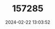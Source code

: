 ---
title: "157285"
category: "Hemorrhois ravergieri"
draft: false
date: 2024-02-22 13:03:52
languages:
  English: ["Variegated Racer", "Spotted Whip Snake"]
  Turkish: ["Kocabaş Yılan"]
  German: ["Ravergieris Zornnatter"]
  Chinese: ["花脊游蛇"]
---